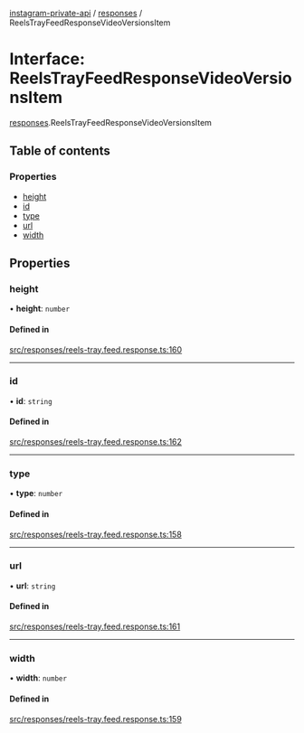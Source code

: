 [instagram-private-api](../../README.md) / [responses](../../modules/responses.md) / ReelsTrayFeedResponseVideoVersionsItem

# Interface: ReelsTrayFeedResponseVideoVersionsItem

[responses](../../modules/responses.md).ReelsTrayFeedResponseVideoVersionsItem

## Table of contents

### Properties

- [height](ReelsTrayFeedResponseVideoVersionsItem.md#height)
- [id](ReelsTrayFeedResponseVideoVersionsItem.md#id)
- [type](ReelsTrayFeedResponseVideoVersionsItem.md#type)
- [url](ReelsTrayFeedResponseVideoVersionsItem.md#url)
- [width](ReelsTrayFeedResponseVideoVersionsItem.md#width)

## Properties

### height

• **height**: `number`

#### Defined in

[src/responses/reels-tray.feed.response.ts:160](https://github.com/Nerixyz/instagram-private-api/blob/4971f34/src/responses/reels-tray.feed.response.ts#L160)

___

### id

• **id**: `string`

#### Defined in

[src/responses/reels-tray.feed.response.ts:162](https://github.com/Nerixyz/instagram-private-api/blob/4971f34/src/responses/reels-tray.feed.response.ts#L162)

___

### type

• **type**: `number`

#### Defined in

[src/responses/reels-tray.feed.response.ts:158](https://github.com/Nerixyz/instagram-private-api/blob/4971f34/src/responses/reels-tray.feed.response.ts#L158)

___

### url

• **url**: `string`

#### Defined in

[src/responses/reels-tray.feed.response.ts:161](https://github.com/Nerixyz/instagram-private-api/blob/4971f34/src/responses/reels-tray.feed.response.ts#L161)

___

### width

• **width**: `number`

#### Defined in

[src/responses/reels-tray.feed.response.ts:159](https://github.com/Nerixyz/instagram-private-api/blob/4971f34/src/responses/reels-tray.feed.response.ts#L159)

